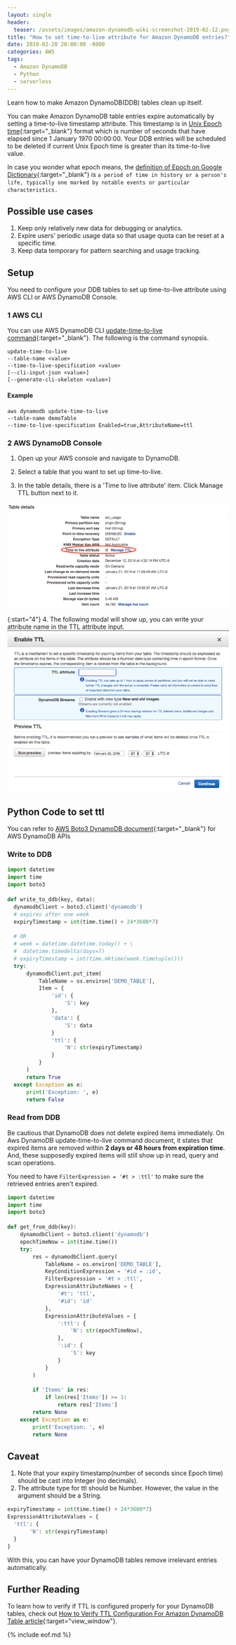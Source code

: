 ```yaml
---
layout: single
header:
  teaser: /assets/images/amazon-dynamodb-wiki-screenshot-2019-02-12.png
title: "How to set time-to-live attribute for Amazon DynamoDB entries?"
date: 2019-02-20 20:00:00 -0800
categories: AWS
tags:
  - Amazon DynamoDB
  - Python
  - serverless
---
```

Learn how to make Amazon DynamoDB(DDB) tables clean up itself.

You can make Amazon DynamoDB table entries expire automatically by setting a time-to-live timestamp attribute. This timestamp is in [Unix Epoch time](https://en.wikipedia.org/wiki/Unix_time){:target="_blank"} format which is number of seconds that have elapsed since 1 January 1970 00:00:00. Your DDB entries will be scheduled to be deleted if current Unix Epoch time is greater than its time-to-live value.

In case you wonder what epoch means, the [definition of Epoch on Google Dictionary](https://www.google.com/search?site=async/dictw&q=Dictionary#dobs=epoch){:target="_blank"} is `a period of time in history or a person's life, typically one marked by notable events or particular characteristics.` 

## Possible use cases 
1. Keep only relatively new data for debugging or analytics.
2. Expire users' periodic usage data so that usage quota can be reset at a specific time.
3. Keep data temporary for pattern searching and usage tracking.

## Setup
You need to configure your DDB tables to set up time-to-live attribute using AWS CLI or AWS DynamoDB Console.

### 1 AWS CLI 
You can use AWS DynamoDB CLI [update-time-to-live command](https://docs.aws.amazon.com/cli/latest/reference/dynamodb/update-time-to-live.html#){:target="_blank"}. The following is the command synopsis.

```
update-time-to-live
--table-name <value>
--time-to-live-specification <value>
[--cli-input-json <value>]
[--generate-cli-skeleton <value>]
```
#### Example
```
aws dynamodb update-time-to-live
--table-name demoTable
--time-to-live-specification Enabled=true,AttributeName=ttl
```

### 2 AWS DynamoDB Console
1. Open up your AWS console and navigate to DynamoDB.

2. Select a table that you want to set up time-to-live.

3. In the table details, there is a 'Time to live attribute' item. Click Manage TTL button next to it.

![AWS DyanamoDB Table Details Screenshot](/assets/images/aws-ddb-table-details-time-to-live-attribute-2019-02-12.png)

{:start="4"}
4. The following modal will show up, you can write your attribute name in the TTL attribute input. 
![AWS DyanamoDB Enable TTL](/assets/images/aws-ddb-enable-ttl-2019-02-12.png)

## Python Code to set ttl
You can refer to [AWS Boto3 DynamoDB document](https://boto3.amazonaws.com/v1/documentation/api/latest/reference/services/dynamodb.html){:target="_blank"} for AWS DynamoDB APIs

### Write to DDB
```python
import datetime
import time
import boto3

def write_to_ddb(key, data):
  dynamodbClient = boto3.client('dynamodb')
  # expires after one week  
  expiryTimestamp = int(time.time() + 24*3600*7)

  # OR
  # week = datetime.datetime.today() + \
  #  datetime.timedelta(days=7)
  # expiryTimestamp = int(time.mktime(week.timetuple()))
  try:
      dynamodbClient.put_item(
          TableName = os.environ['DEMO_TABLE'],
          Item = {
              'id': {
                  'S': key
              },
              'data': {
                  'S': data
              }
              'ttl': {
                  'N': str(expiryTimestamp) 
              }
          }
      )
      return True
  except Exception as e:
      print('Exception: ', e)
      return False
```

### Read from DDB
Be cautious that DynamoDB does not delete expired items immediately. On Aws DynamoDB update-time-to-live command document, it states that expired items are removed within **2 days or 48 hours from expiration time**. And, these supposedly expired items will still show up in read, query and scan operations.

You need to have `FilterExpression = '#t > :ttl'` to make sure the retrieved entries aren't expired.

```python
import datetime
import time
import boto3

def get_from_ddb(key):
    dynamodbClient = boto3.client('dynamodb')
    epochTimeNow = int(time.time())
    try:
        res = dynamodbClient.query(
            TableName = os.environ['DEMO_TABLE'],
            KeyConditionExpression = '#id = :id',
            FilterExpression = '#t > :ttl',
            ExpressionAttributeNames = {
                '#t': 'ttl',
                '#id': 'id'
            },
            ExpressionAttributeValues = {
                ':ttl': {
                    'N': str(epochTimeNow),
                },
                ':id': {
                    'S': key
                }
            }
        )
                
        if 'Items' in res:
            if len(res['Items']) >= 1:
                return res['Items']
        return None
    except Exception as e:
        print('Exception: ', e)
        return None
```

## Caveat
1. Note that your expiry timestamp(number of seconds since Epoch time) should be cast into Integer (no decimals).
2. The attribute type for ttl should be Number. However, the value in the argument should be a String.
```python
expiryTimestamp = int(time.time() + 24*3600*7)
ExpressionAttributeValues = {
  'ttl': {   
       'N': str(expiryTimestamp) 
  }
}
```

With this, you can have your DynamoDB tables remove irrelevant entries automatically.

## Further Reading
To learn how to verify if TTL is configured properly for your DynamoDB tables, check out [How to Verify TTL Configuration For Amazon DynamoDB Table article](https://jun711.github.io/aws/how-to-verify-if-amazon-dynamodb-ttl-is-set-correctly/){:target="view_window"}.

{% include eof.md %}